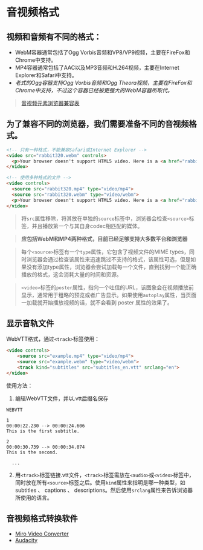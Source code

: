 # 音视频格式

## 视频和音频有不同的格式：
- WebM容器通常包括了Ogg Vorbis音频和VP8/VP9视频，主要在FireFox和Chrome中支持。
- MP4容器通常包括了AAC以及MP3音频和H.264视频，主要在Internet Explorer和Safari中支持。
- *老式的Ogg容器支持Ogg Vorbis音频和Ogg Theora视频，主要在FireFox和Chrome中支持，不过这个容器已经被更强大的WebM容器所取代。*

> [音视频元素浏览器兼容表](https://developer.mozilla.org/en-US/docs/Web/HTML/Supported_media_formats#Browser_compatibility)

## 为了兼容不同的浏览器，我们需要准备不同的音视频格式。
```html
<!-- 只有一种格式，不能兼容Safari或Internet Explorer -->
<video src="rabbit320.webm" controls>
  <p>Your browser doesn't support HTML5 video. Here is a <a href="rabbit320.webm">link to the video</a> instead.</p> 
</video>

<!-- 使用多种格式的文件 -->
<video controls>
  <source src="rabbit320.mp4" type="video/mp4">
  <source src="rabbit320.webm" type="video/webm">
  <p>Your browser doesn't support HTML5 video. Here is a <a href="rabbit320.mp4">link to the video</a> instead.</p>
</video>
```
> 将`src`属性移除，将其放在单独的`source`标签中，浏览器会检查`<source>`标签，并且播放第一个与其自身codec相匹配的媒体。

> **应包括WebM和MP4两种格式，目前已经足够支持大多数平台和浏览器**

> 每个`<source>`标签有一个`type`属性，它包含了视频文件的MIME types，同时浏览器会通过检查该属性来迅速跳过不支持的格式，该属性可选，但是如果没有添加type属性，浏览器会尝试加载每一个文件，直到找到一个能正确播放的格式，这会消耗大量的时间和资源。

> `<video>`标签的`poster`属性，指向一个吐信的URL，该图象会在视频播放前显示，通常用于粗略的预览或者广告显示。如果使用`autoplay`属性，当页面一加载就开始播放视频的话，就不会看到 poster 属性的效果了。

## 显示音轨文件
WebVTT格式，通过`<track>`标签使用：
```html
<video controls>
    <source src="example.mp4" type="video/mp4">
    <source src="example.webm" type="video/webm">
    <track kind="subtitles" src="subtitles_en.vtt" srclang="en">
</video>
```
使用方法：
1. 编辑WebVTT文件，并以.vtt后缀名保存
```vtt
WEBVTT

1
00:00:22.230 --> 00:00:24.606
This is the first subtitle.

2
00:00:30.739 --> 00:00:34.074
This is the second.

  ...
```
2. 用`<track>`标签链接.vtt文件，`<track>`标签需放在`<audio>`或`<video>`标签中，同时放在所有`<source>`标签之后。使用`kind`属性来指明是哪一种类型，如subtitles 、 captions 、 descriptions。然后使用`srclang`属性来告诉浏览器所使用的语言。

## 音视频格式转换软件
- [Miro Video Converter](http://www.mirovideoconverter.com/)
- [Audacity](https://sourceforge.net/projects/audacity/)